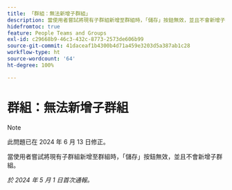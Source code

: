 ```yaml
---
title: 「群組：無法新增子群組」
description: 當使用者嘗試將現有子群組新增至群組時，「儲存」按鈕無效，並且不會新增子群組。
hidefromtoc: true
feature: People Teams and Groups
exl-id: c29668b9-46c3-432c-8773-2573de606b99
source-git-commit: 41daceaf1b4300b4d71a459e3203d5a387ab1c28
workflow-type: ht
source-wordcount: '64'
ht-degree: 100%

---
```


# 群組：無法新增子群組

>[!NOTE]
>
>此問題已在 2024 年 6 月 13 日修正。

當使用者嘗試將現有子群組新增至群組時，「儲存」按鈕無效，並且不會新增子群組。

_於 2024 年 5 月 1 日首次通報。_
